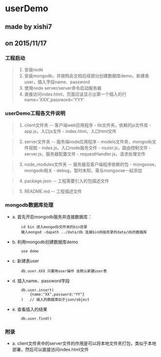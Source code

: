 # userDemo #
## made by xishi7 ##
## on 2015/11/17 ##

### 工程启动

> 1. 安装node
> 2. 安装mongodb，并按照此文档后续部分创建数据库demo，新建表user，插入字段name、password
> 3. 使用node server/server命令启动服务器
> 4. 直接访问index.html，页面应该显示出第一个插入的行name='XXX',password='YYY'

### userDemo工程各文件说明

> 1. client文件夹 -- 客户端web应用程序
	- lib文件夹，依赖的js文件库
	- app.js，入口js文件
	- index.html，入口html文件

> 2. server文件夹 -- 服务端node应用程序
	- models文件夹，mongodb文件视图
	- index.js，入口node服务文件
	- router.js，路由控制文件
	- server.js，服务器配置文件
	- requestHandler.js，请求处理文件

> 3. node_modules文件夹 -- 服务器及客户端程序依赖的包
	- mongoose，mongodb相关
	- debug，暂时未知，需与mongoose一起添加

> 4. package.json -- 工程需要引入的包描述文件

> 5. README.md -- 工程描述文件

### mongodb数据库处理
- a. 首先开启mongodb服务并连接数据库：
	```
		cd bin 进入mongodb文件夹的bin目录
		输入mongod -dapath ../data/db 连接bin同级目录的data/db的数据库
	```
- b. 利用mongodb创建数据库demo
	```
		use demo
	```
- c. 新建表user
	```
		db.user.XXX 只要用user操作 会默认新建user表
	```
- d. 插入name、password字段
	```
		db.user.insert(
			{name:"XX",password:"YY"}
		)	// 插入的数据类似于json/object
	```
- e. 查看插入的结果
	```
		db.user.find()
	```  
	
### 附录
- a. client文件夹中的server文件的作用是可以将本地文件夹打包，类似于本地部署，然后可以直接访问index.html文件 
